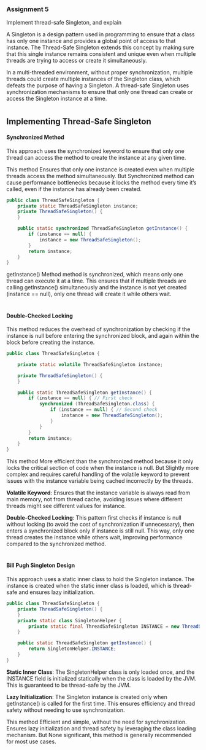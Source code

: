 ### Assignment 5
Implement thread-safe Singleton, and explain

A Singleton is a design pattern used in programming to ensure that a class has only one instance and provides a global point of access to that instance. The Thread-Safe Singleton extends this concept by making sure that this single instance remains consistent and unique even when multiple threads are trying to access or create it simultaneously.

In a multi-threaded environment, without proper synchronization, multiple threads could create multiple instances of the Singleton class, which defeats the purpose of having a Singleton. A thread-safe Singleton uses synchronization mechanisms to ensure that only one thread can create or access the Singleton instance at a time.

#
## Implementing Thread-Safe Singleton
#### **Synchronized Method**
This approach uses the synchronized keyword to ensure that only one thread can access the method to create the instance at any given time.

This method Ensures that only one instance is created even when multiple threads access the method simultaneously. But Synchronized method can cause performance bottlenecks because it locks the method every time it’s called, even if the instance has already been created.
```java
public class ThreadSafeSingleton {
    private static ThreadSafeSingleton instance;
    private ThreadSafeSingleton() {
    }

    public static synchronized ThreadSafeSingleton getInstance() {
        if (instance == null) {
            instance = new ThreadSafeSingleton();
        }
        return instance;
    }
}
```
getInstance() Method method is synchronized, which means only one thread can execute it at a time. This ensures that if multiple threads are calling getInstance() simultaneously and the instance is not yet created (instance == null), only one thread will create it while others wait.
#
#### Double-Checked Locking
This method reduces the overhead of synchronization by checking if the instance is null before entering the synchronized block, and again within the block before creating the instance.
```java
public class ThreadSafeSingleton {

    private static volatile ThreadSafeSingleton instance;

    private ThreadSafeSingleton() {
    }

    public static ThreadSafeSingleton getInstance() {
        if (instance == null) { // First check
            synchronized (ThreadSafeSingleton.class) {
                if (instance == null) { // Second check
                    instance = new ThreadSafeSingleton();
                }
            }
        }
        return instance;
    }
}
```

This method More efficient than the synchronized method because it only locks the critical section of code when the instance is null. But Slightly more complex and requires careful handling of the volatile keyword to prevent issues with the instance variable being cached incorrectly by the threads.

**Volatile Keyword**: Ensures that the instance variable is always read from main memory, not from thread cache, avoiding issues where different threads might see different values for instance.

**Double-Checked Locking**: This pattern first checks if instance is null without locking (to avoid the cost of synchronization if unnecessary), then enters a synchronized block only if instance is still null. This way, only one thread creates the instance while others wait, improving performance compared to the synchronized method.
#
#### Bill Pugh Singleton Design
This approach uses a static inner class to hold the Singleton instance. The instance is created when the static inner class is loaded, which is thread-safe and ensures lazy initialization.
```java
public class ThreadSafeSingleton {
    private ThreadSafeSingleton() {
    }
    private static class SingletonHelper {
        private static final ThreadSafeSingleton INSTANCE = new ThreadSafeSingleton();
    }

    public static ThreadSafeSingleton getInstance() {
        return SingletonHelper.INSTANCE;
    }
}
```
**Static Inner Class**: The SingletonHelper class is only loaded once, and the INSTANCE field is initialized statically when the class is loaded by the JVM. This is guaranteed to be thread-safe by the JVM.

**Lazy Initialization**: The Singleton instance is created only when getInstance() is called for the first time. This ensures efficiency and thread safety without needing to use synchronization.

This method Efficient and simple, without the need for synchronization. Ensures lazy initialization and thread safety by leveraging the class loading mechanism. But None significant, this method is generally recommended for most use cases.


